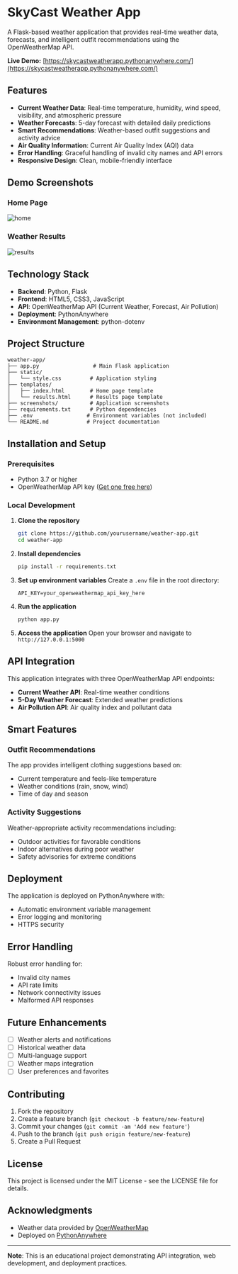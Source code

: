 # SkyCast Weather App

A Flask-based weather application that provides real-time weather data, forecasts, and intelligent outfit recommendations using the OpenWeatherMap API.

**Live Demo:** [https://skycastweatherapp.pythonanywhere.com/](https://skycastweatherapp.pythonanywhere.com/)

## Features

- **Current Weather Data**: Real-time temperature, humidity, wind speed, visibility, and atmospheric pressure
- **Weather Forecasts**: 5-day forecast with detailed daily predictions
- **Smart Recommendations**: Weather-based outfit suggestions and activity advice
- **Air Quality Information**: Current Air Quality Index (AQI) data
- **Error Handling**: Graceful handling of invalid city names and API errors
- **Responsive Design**: Clean, mobile-friendly interface

## Demo Screenshots

### Home Page
![home](screenshots/home.png)

### Weather Results  
![results](screenshots/results.png)

## Technology Stack

- **Backend**: Python, Flask
- **Frontend**: HTML5, CSS3, JavaScript
- **API**: OpenWeatherMap API (Current Weather, Forecast, Air Pollution)
- **Deployment**: PythonAnywhere
- **Environment Management**: python-dotenv

## Project Structure

```
weather-app/
├── app.py                 # Main Flask application
├── static/
│   └── style.css         # Application styling
├── templates/
│   ├── index.html        # Home page template
│   └── results.html      # Results page template
├── screenshots/          # Application screenshots
├── requirements.txt      # Python dependencies
├── .env                 # Environment variables (not included)
└── README.md            # Project documentation
```

## Installation and Setup

### Prerequisites
- Python 3.7 or higher
- OpenWeatherMap API key ([Get one free here](https://openweathermap.org/api))

### Local Development

1. **Clone the repository**
   ```bash
   git clone https://github.com/yourusername/weather-app.git
   cd weather-app
   ```

2. **Install dependencies**
   ```bash
   pip install -r requirements.txt
   ```

3. **Set up environment variables**
   Create a `.env` file in the root directory:
   ```
   API_KEY=your_openweathermap_api_key_here
   ```

4. **Run the application**
   ```bash
   python app.py
   ```

5. **Access the application**
   Open your browser and navigate to `http://127.0.0.1:5000`

## API Integration

This application integrates with three OpenWeatherMap API endpoints:

- **Current Weather API**: Real-time weather conditions
- **5-Day Weather Forecast**: Extended weather predictions
- **Air Pollution API**: Air quality index and pollutant data

## Smart Features

### Outfit Recommendations
The app provides intelligent clothing suggestions based on:
- Current temperature and feels-like temperature
- Weather conditions (rain, snow, wind)
- Time of day and season

### Activity Suggestions
Weather-appropriate activity recommendations including:
- Outdoor activities for favorable conditions
- Indoor alternatives during poor weather
- Safety advisories for extreme conditions

## Deployment

The application is deployed on PythonAnywhere with:
- Automatic environment variable management
- Error logging and monitoring
- HTTPS security

## Error Handling

Robust error handling for:
- Invalid city names
- API rate limits
- Network connectivity issues
- Malformed API responses

## Future Enhancements

- [ ] Weather alerts and notifications
- [ ] Historical weather data
- [ ] Multi-language support
- [ ] Weather maps integration
- [ ] User preferences and favorites

## Contributing

1. Fork the repository
2. Create a feature branch (`git checkout -b feature/new-feature`)
3. Commit your changes (`git commit -am 'Add new feature'`)
4. Push to the branch (`git push origin feature/new-feature`)
5. Create a Pull Request

## License

This project is licensed under the MIT License - see the LICENSE file for details.

## Acknowledgments

- Weather data provided by [OpenWeatherMap](https://openweathermap.org/)
- Deployed on [PythonAnywhere](https://www.pythonanywhere.com/)

---

**Note**: This is an educational project demonstrating API integration, web development, and deployment practices.
